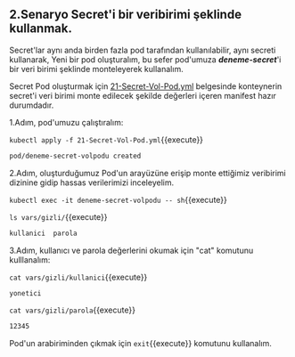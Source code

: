 ## 2.Senaryo Secret'i bir veribirimi şeklinde kullanmak.

Secret'lar aynı anda birden fazla pod tarafından kullanılabilir, aynı secreti kullanarak, Yeni bir pod oluşturalım, bu sefer pod'umuza ***deneme-secret***'i bir veri birimi şeklinde monteleyerek kullanalım.

Secret Pod oluşturmak için  [21-Secret-Vol-Pod.yml](./assets/21-Secret-Vol-Pod.yml) belgesinde konteynerin secret'i veri birimi monte edilecek şekilde değerleri içeren manifest hazır durumdadır.

1.Adım, pod'umuzu çalıştıralım:

`kubectl apply -f 21-Secret-Vol-Pod.yml`{{execute}}

```bash
pod/deneme-secret-volpodu created
```

2.Adım, oluşturduğumuz Pod'un arayüzüne erişip monte ettiğimiz veribirimi dizinine gidip hassas verilerimizi inceleyelim.

`kubectl exec -it deneme-secret-volpodu -- sh`{{execute}}

`ls vars/gizli/`{{execute}}

```bash
kullanici  parola
```

3.Adım, kullanıcı ve parola değerlerini okumak için "cat" komutunu kulllanalım:

`cat vars/gizli/kullanici`{{execute}}

```bash
yonetici
```

`cat vars/gizli/parola`{{execute}}

```bash
12345
```

Pod'un arabiriminden çıkmak için `exit`{{execute}} komutunu kullanalım.
